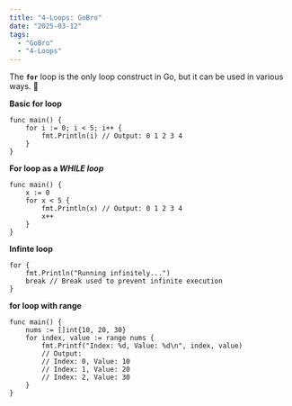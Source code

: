 ```yaml
---
title: "4-Loops: GoBro"
date: "2025-03-12"
tags:
  - "GoBro"
  - "4-Loops"
---
```


The **`for`** loop is the only loop construct in Go, but it can be used in various ways. 🤑

**Basic for loop**

```
func main() { 
    for i := 0; i < 5; i++ {
        fmt.Println(i) // Output: 0 1 2 3 4
    }
}
```

**For loop as a *WHILE loop***

```
func main() {
    x := 0
    for x < 5 {
        fmt.Println(x) // Output: 0 1 2 3 4
        x++
    }
}
```

**Infinte loop**

```
for { 
	fmt.Println("Running infinitely...") 
	break // Break used to prevent infinite execution 
}
```

**for loop with range**

```
func main() {    
    nums := []int{10, 20, 30}
    for index, value := range nums {
        fmt.Printf("Index: %d, Value: %d\n", index, value)
        // Output:
        // Index: 0, Value: 10
        // Index: 1, Value: 20
        // Index: 2, Value: 30
    }
}
```
